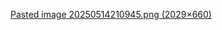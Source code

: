 
[Pasted image 20250514210945.png (2029×660)](https://declue.github.io/aws2025/Pasted%20image%2020250514210945.png)


